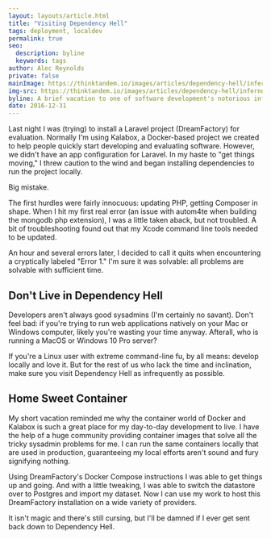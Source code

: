 ```yaml
---
layout: layouts/article.html
title: "Visiting Dependency Hell"
tags: deployment, localdev
permalink: true
seo:
  description: byline
  keywords: tags
author: Alec Reynolds
private: false
mainImage: https://thinktandem.io/images/articles/dependency-hell/inferno.jpg
img-src: https://thinktandem.io/images/articles/dependency-hell/inferno.jpg
byline: A brief vacation to one of software development's notorious infernos reminded me why containers, Docker, and Kalabox are the way to manage development dependencies.
date: 2016-12-31
---
```


Last night I was (trying) to install a Laravel project (DreamFactory) for evaluation. Normally I'm using Kalabox, a Docker-based project we created to help people quickly start developing and evaluating software. However, we didn't have an app configuration for Laravel. In my haste to "get things moving," I threw caution to the wind and began installing dependencies to run the project locally.

Big mistake.

The first hurdles were fairly innocuous: updating PHP, getting Composer in shape. When I hit my first real error (an issue with autom4te when building the mongodb php extension), I was a little taken aback, but not troubled. A bit of troubleshooting found out that my Xcode command line tools needed to be updated.

An hour and several errors later, I decided to call it quits when encountering a cryptically labeled "Error 1." I'm sure it was solvable: all problems are solvable with sufficient time.

## Don't Live in Dependency Hell

Developers aren't always good sysadmins (I'm certainly no savant). Don't feel bad: if you're trying to run web applications natively on your Mac or Windows computer, likely you're wasting your time anyway. Afterall, who is running a MacOS or Windows 10 Pro server?

If you're a Linux user with extreme command-line fu, by all means: develop locally and love it. But for the rest of us who lack the time and inclination, make sure you visit Dependency Hell as infrequently as possible.

## Home Sweet Container

My short vacation reminded me why the container world of Docker and Kalabox is such a great place for my day-to-day development to live. I have the help of a huge community providing container images that solve all the tricky sysadmin problems for me. I can run the same containers locally that are used in production, guaranteeing my local efforts aren't sound and fury signifying nothing.

Using DreamFactory's Docker Compose instructions I was able to get things up and going. And with a little tweaking, I was able to switch the datastore over to Postgres and import my dataset. Now I can use my work to host this DreamFactory installation on a wide variety of providers.

It isn't magic and there's still cursing, but I'll be damned if I ever get sent back down to Dependency Hell.
